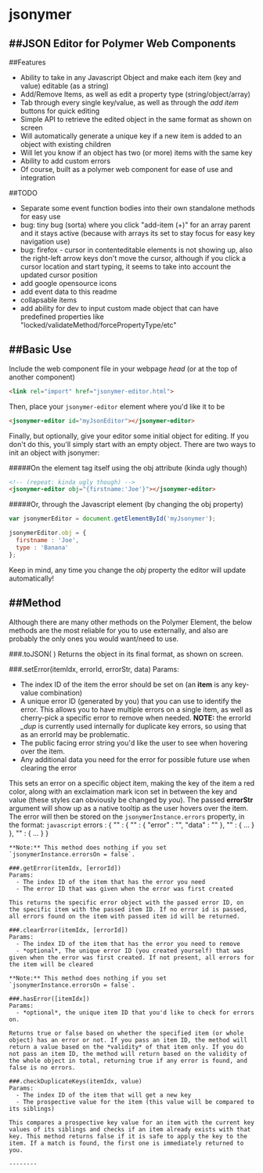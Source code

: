jsonymer
======

##JSON Editor for Polymer Web Components
--------




##Features
  - Ability to take in any Javascript Object and make each item (key and value) editable (as a string)
  - Add/Remove Items, as well as edit a property type (string/object/array)
  - Tab through every single key/value, as well as through the *add item* buttons for quick editing
  - Simple API to retrieve the edited object in the same format as shown on screen
  - Will automatically generate a unique key if a new item is added to an object with existing children
  - Will let you know if an object has two (or more) items with the same key
  - Ability to add custom errors
  - Of course, built as a polymer web component for ease of use and integration

##TODO
  - Separate some event function bodies into their own standalone methods for easy use
  - bug: tiny bug (sorta) where you click "add-item (+)" for an array parent and it stays active (because with arrays its set to stay focus for easy key navigation use)
  - bug: firefox - cursor in contenteditable elements is not showing up, also the right-left arrow keys don't move the cursor, although if you click a cursor location and start typing, it seems to take into account the updated cursor position
  - add google opensource icons
  - add event data to this readme
  - collapsable items
  - add ability for dev to input custom made object that can have predefined properties like "locked/validateMethod/forcePropertyType/etc"
  

##Basic Use
--------

Include the web component file in your webpage *head* (or at the top of another component)
```HTML
<link rel="import" href="jsonymer-editor.html">
```

Then, place your `jsonymer-editor` element where you'd like it to be
```HTML
<jsonymer-editor id="myJsonEditor"></jsonymer-editor>
```

Finally, but optionally, give your editor some initial object for editing. If you don't do this, you'll simply start with an empty object. There are two ways to init an object with jsonymer:

#####On the element tag itself using the obj attribute (kinda ugly though)
```HTML
<!-- (repeat: kinda ugly though) -->
<jsonymer-editor obj="{firstname:'Joe'}"></jsonymer-editor>
```
#####Or, through the Javascript element (by changing the obj property)
```javascript
var jsonymerEditor = document.getElementById('myJsonymer');

jsonymerEditor.obj = {
  firstname : 'Joe',
  type : 'Banana'
};
```
Keep in mind, any time you change the *obj* property the editor will update automatically!


##Method
----
Although there are many other methods on the Polymer Element, the below methods are the most reliable for you to use externally, and also are probably the only ones you would want/need to use.

###.toJSON( )
Returns the object in its final format, as shown on screen.

###.setError(itemIdx, errorId, errorStr, data)
Params:
  - The index ID of the item the error should be set on (an **item** is any key-value combination)
  - A unique error ID (generated by you) that you can use to identify the error. This allows you to have multiple errors on a single item, as well as cherry-pick a specific error to remove when needed. **NOTE:** the errorId *_dup* is currently used internally for duplicate key errors, so using that as an errorId may be problematic.
  - The public facing error string you'd like the user to see when hovering over the item.
  - Any additional data you need for the error for possible future use when clearing the error

This sets an error on a specific object item, making the key of the item a red color, along with an exclaimation mark icon set in between the key and value (these styles can obviously be changed by *you*). The passed **errorStr** argument will show up as a native tooltip as the user hovers over the item. The error will then be stored on the `jsonymerInstance.errors` property, in the format:
```javascript```
errors : {
  "<item-idx>" : {
    "<error-id>" : {
      "error" : "<error-string>",
      "data" : "<error-data>"
    },
    "<error-id-2>" : { ... }
  },
  "<item-idx-2>" : { ... }
}
```
**Note:** This method does nothing if you set `jsonymerInstance.errorsOn = false`.

###.getError(itemIdx, [errorId])
Params:
  - The index ID of the item that has the error you need
  - The error ID that was given when the error was first created

This returns the specific error object with the passed error ID, on the specific item with the passed item ID. If no error id is passed, all errors found on the item with passed item id will be returned.

###.clearError(itemIdx, [errorId])
Params:
  - The index ID of the item that has the error you need to remove
  - *optional*, The unique error ID (you created yourself) that was given when the error was first created. If not present, all errors for the item will be cleared

**Note:** This method does nothing if you set `jsonymerInstance.errorsOn = false`.

###.hasError([itemIdx])
Params:
  - *optional*, the unique item ID that you'd like to check for errors on.

Returns true or false based on whether the specified item (or whole object) has an error or not. If you pass an item ID, the method will return a value based on the *validity* of that item only. If you do not pass an item ID, the method will return based on the validity of the whole object in total, returning true if any error is found, and false is no errors.

###.checkDuplicateKeys(itemIdx, value)
Params:
  - The index ID of the item that will get a new key
  - The prospective value for the item (this value will be compared to its siblings)

This compares a prospective key value for an item with the current key values of its siblings and checks if an item already exists with that key. This method returns false if it is safe to apply the key to the item. If a match is found, the first one is immediately returned to you.

--------